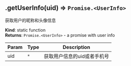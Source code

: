 <a name="module_miot/service/smarthome.getUserInfo"></a>

## .getUserInfo(uid) ⇒ <code>Promise.&lt;UserInfo&gt;</code>
获取用户的昵称和头像信息

**Kind**: static function  
**Returns**: <code>Promise.&lt;UserInfo&gt;</code> - a promise with user info  

| Param | Type | Description |
| --- | --- | --- |
| uid | <code>\*</code> | 获取用户信息的uid或者手机号 |

